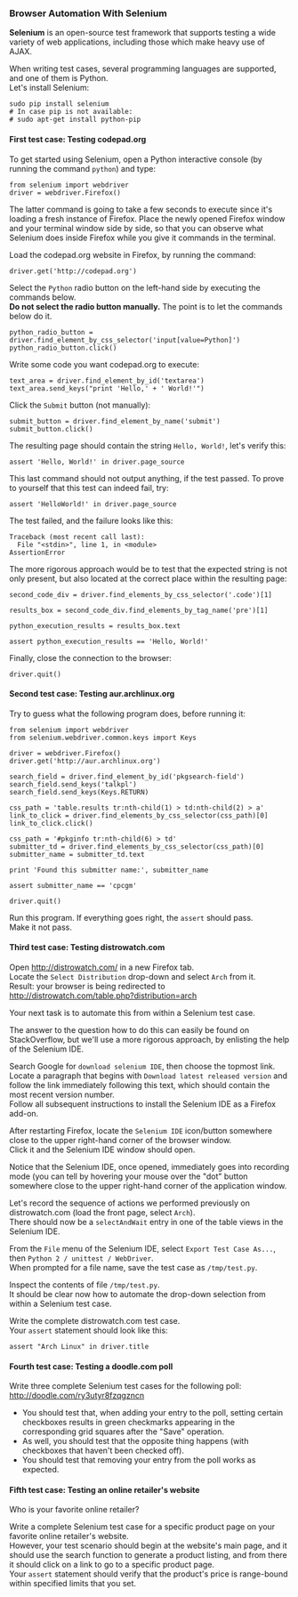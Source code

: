 ### Browser Automation With Selenium

**Selenium** is an open-source test framework that supports testing a wide variety of web applications, including those which make heavy use of AJAX.

When writing test cases, several programming languages are supported, and one of them is Python.  
Let's install Selenium:
```
sudo pip install selenium
# In case pip is not available:
# sudo apt-get install python-pip
```

#### First test case: Testing codepad.org

To get started using Selenium, open a Python interactive console (by running the command `python`) and type:
```
from selenium import webdriver
driver = webdriver.Firefox()
```
The latter command is going to take a few seconds to execute since it's loading a fresh instance of Firefox. Place the newly opened Firefox window and your terminal window side by side, so that you can observe what Selenium does inside Firefox while you give it commands in the terminal.

Load the codepad.org website in Firefox, by running the command:
```
driver.get('http://codepad.org')
```
Select the `Python` radio button on the left-hand side by executing the commands below.  
**Do not select the radio button manually.** The point is to let the commands below do it.
```
python_radio_button = driver.find_element_by_css_selector('input[value=Python]')
python_radio_button.click()
```
Write some code you want codepad.org to execute:
```
text_area = driver.find_element_by_id('textarea')
text_area.send_keys("print 'Hello,' + ' World!'")
```
Click the `Submit` button (not manually):
```
submit_button = driver.find_element_by_name('submit')
submit_button.click()
```
The resulting page should contain the string `Hello, World!`, let's verify this:
```
assert 'Hello, World!' in driver.page_source
```
This last command should not output anything, if the test passed. To prove to yourself that this test can indeed fail, try:
```
assert 'HelloWorld!' in driver.page_source
```
The test failed, and the failure looks like this:
```
Traceback (most recent call last):
  File "<stdin>", line 1, in <module>
AssertionError
```
The more rigorous approach would be to test that the expected string is not only present, but also located at the correct place within the resulting page:
```
second_code_div = driver.find_elements_by_css_selector('.code')[1]

results_box = second_code_div.find_elements_by_tag_name('pre')[1]

python_execution_results = results_box.text

assert python_execution_results == 'Hello, World!'
```
Finally, close the connection to the browser:
```
driver.quit()
```

#### Second test case: Testing aur.archlinux.org

Try to guess what the following program does, before running it:
```
from selenium import webdriver
from selenium.webdriver.common.keys import Keys

driver = webdriver.Firefox()
driver.get('http://aur.archlinux.org')

search_field = driver.find_element_by_id('pkgsearch-field')
search_field.send_keys('talkpl')
search_field.send_keys(Keys.RETURN)

css_path = 'table.results tr:nth-child(1) > td:nth-child(2) > a'
link_to_click = driver.find_elements_by_css_selector(css_path)[0]
link_to_click.click()

css_path = '#pkginfo tr:nth-child(6) > td'
submitter_td = driver.find_elements_by_css_selector(css_path)[0]
submitter_name = submitter_td.text

print 'Found this submitter name:', submitter_name

assert submitter_name == 'cpcgm'

driver.quit()
```
Run this program. If everything goes right, the `assert` should pass.  
Make it not pass.

#### Third test case: Testing distrowatch.com

Open http://distrowatch.com/ in a new Firefox tab.  
Locate the `Select Distribution` drop-down and select `Arch` from it.  
Result: your browser is being redirected to http://distrowatch.com/table.php?distribution=arch

Your next task is to automate this from within a Selenium test case.

The answer to the question how to do this can easily be found on StackOverflow, but we'll use a more rigorous approach, by enlisting the help of the Selenium IDE.

Search Google for `download selenium IDE`, then choose the topmost link.  
Locate a paragraph that begins with `Download latest released version` and follow the link immediately following this text, which should contain the most recent version number.  
Follow all subsequent instructions to install the Selenium IDE as a Firefox add-on.

After restarting Firefox, locate the `Selenium IDE` icon/button somewhere close to the upper right-hand corner of the browser window.  
Click it and the Selenium IDE window should open.

Notice that the Selenium IDE, once opened, immediately goes into recording mode (you can tell by hovering your mouse over the "dot" button somewhere close to the upper right-hand corner of the application window.

Let's record the sequence of actions we performed previously on distrowatch.com (load the front page, select `Arch`).  
There should now be a `selectAndWait` entry in one of the table views in the Selenium IDE.

From the `File` menu of the Selenium IDE, select `Export Test Case As...`, then `Python 2 / unittest / WebDriver`.  
When prompted for a file name, save the test case as `/tmp/test.py`.

Inspect the contents of file `/tmp/test.py`.  
It should be clear now how to automate the drop-down selection from within a Selenium test case.

Write the complete distrowatch.com test case.  
Your `assert` statement should look like this:
```
assert "Arch Linux" in driver.title
```

#### Fourth test case: Testing a doodle.com poll

Write three complete Selenium test cases for the following poll:  
http://doodle.com/ry3utyr8fzqgzncn

- You should test that, when adding your entry to the poll, setting certain checkboxes results in green checkmarks appearing in the corresponding grid squares after the "Save" operation.
- As well, you should test that the opposite thing happens (with checkboxes that haven't been checked off).
- You should test that removing your entry from the poll works as expected.

#### Fifth test case: Testing an online retailer's website

Who is your favorite online retailer?

Write a complete Selenium test case for a specific product page on your favorite online retailer's website.  
However, your test scenario should begin at the website's main page, and it should use the search function to generate a product listing, and from there it should click on a link to go to a specific product page.  
Your `assert` statement should verify that the product's price is range-bound within specified limits that you set.

